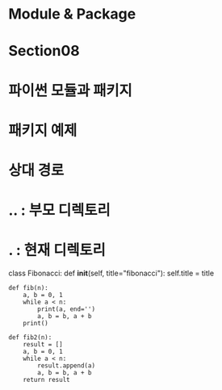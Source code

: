 # Module & Package

# Section08
# 파이썬 모듈과 패키지

# 패키지 예제
# 상대 경로
# .. : 부모 디렉토리
# .  : 현재 디렉토리

class Fibonacci:
    def __init__(self, title="fibonacci"):
        self.title = title
        
    def fib(n):
        a, b = 0, 1
        while a < n:
            print(a, end='')
            a, b = b, a + b
        print()
        
    def fib2(n):
        result = []
        a, b = 0, 1
        while a < n:
            result.append(a)
            a, b = b, a + b
        return result